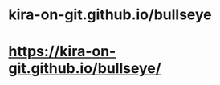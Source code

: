 # kira-on-git.github.io/bullseye

<h1><a href="https://kira-on-git.github.io/bullseye/">https://kira-on-git.github.io/bullseye/</a></h1>

